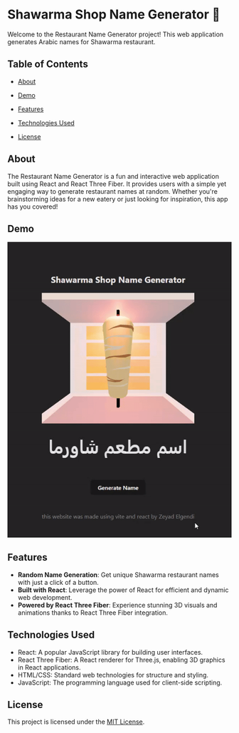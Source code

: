 # Shawarma Shop Name Generator 🌯

Welcome to the Restaurant Name Generator project! This web application generates Arabic names for Shawarma restaurant.

## Table of Contents
- [About](#about)
- [Demo](#demo)
- [Features](#features)
- [Technologies Used](#technologies-used)

- [License](#license)

## About
The Restaurant Name Generator is a fun and interactive web application built using React and React Three Fiber. It provides users with a simple yet engaging way to generate restaurant names at random. Whether you're brainstorming ideas for a new eatery or just looking for inspiration, this app has you covered!

## Demo
![Website Demo](Website-Demo.gif)


## Features
- **Random Name Generation**: Get unique Shawarma restaurant names with just a click of a button.
- **Built with React**: Leverage the power of React for efficient and dynamic web development.
- **Powered by React Three Fiber**: Experience stunning 3D visuals and animations thanks to React Three Fiber integration.

## Technologies Used
- React: A popular JavaScript library for building user interfaces.
- React Three Fiber: A React renderer for Three.js, enabling 3D graphics in React applications.
- HTML/CSS: Standard web technologies for structure and styling.
- JavaScript: The programming language used for client-side scripting.


## License
This project is licensed under the [MIT License](LICENSE).
